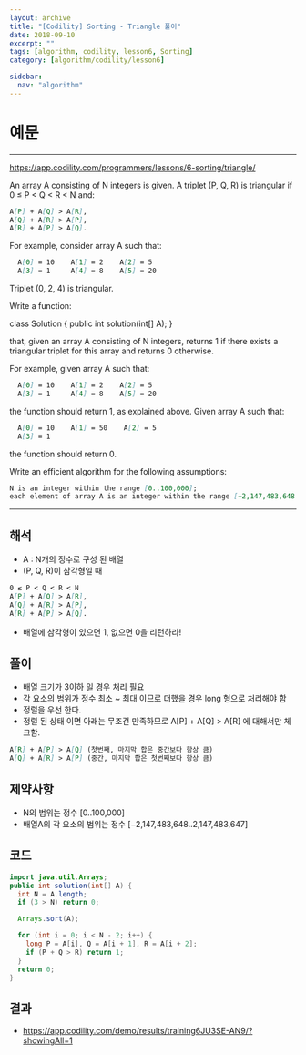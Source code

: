 ```yaml
---
layout: archive
title: "[Codility] Sorting - Triangle 풀이"
date: 2018-09-10
excerpt: ""
tags: [algorithm, codility, lesson6, Sorting]
category: [algorithm/codility/lesson6]

sidebar:
  nav: "algorithm"
---
```


# 예문

* * *

<https://app.codility.com/programmers/lessons/6-sorting/triangle/>

An array A consisting of N integers is given. A triplet (P, Q, R) is triangular if 0 ≤ P < Q < R < N and:

``` markdown
A[P] + A[Q] > A[R],
A[Q] + A[R] > A[P],
A[R] + A[P] > A[Q].
```

For example, consider array A such that:

``` markdown
  A[0] = 10    A[1] = 2    A[2] = 5
  A[3] = 1     A[4] = 8    A[5] = 20
```

Triplet (0, 2, 4) is triangular.

Write a function:

class Solution { public int solution(int[] A); }

that, given an array A consisting of N integers, returns 1 if there exists a triangular triplet for this array and returns 0 otherwise.

For example, given array A such that:

``` markdown
  A[0] = 10    A[1] = 2    A[2] = 5
  A[3] = 1     A[4] = 8    A[5] = 20
```

the function should return 1, as explained above. Given array A such that:

``` markdown
  A[0] = 10    A[1] = 50    A[2] = 5
  A[3] = 1
```

the function should return 0.

Write an efficient algorithm for the following assumptions:

``` markdown
N is an integer within the range [0..100,000];
each element of array A is an integer within the range [−2,147,483,648..2,147,483,647].
```

* * *

## 해석

* A : N개의 정수로 구성 된 배열
* (P, Q, R)이 삼각형일 때

``` markdown
0 ≤ P < Q < R < N
A[P] + A[Q] > A[R],
A[Q] + A[R] > A[P],
A[R] + A[P] > A[Q].
```

* 배열에 삼각형이 있으면 1, 없으면 0을 리턴하라!

## 풀이

* 배열 크기가 3이하 일 경우 처리 필요
* 각 요소의 범위가 정수 최소 ~ 최대 이므로 더했을 경우 long 형으로 처리해야 함
* 정렬을 우선 한다.
* 정렬 된 상태 이면 아래는 무조건 만족하므로 A[P] + A[Q] > A[R] 에 대해서만 체크함.

``` markdown
A[R] + A[P] > A[Q] (첫번째, 마지막 합은 중간보다 항상 큼)
A[Q] + A[R] > A[P] (중간, 마지막 합은 첫번째보다 항상 큼)
```

## 제약사항

* N의 범위는 정수 [0..100,000]
* 배열A의 각 요소의 범위는 정수 [−2,147,483,648..2,147,483,647]

## 코드

``` java
import java.util.Arrays;
public int solution(int[] A) {
  int N = A.length;
  if (3 > N) return 0;

  Arrays.sort(A);

  for (int i = 0; i < N - 2; i++) {
    long P = A[i], Q = A[i + 1], R = A[i + 2];
    if (P + Q > R) return 1;
  }
  return 0;
}

```

## 결과

* <https://app.codility.com/demo/results/training6JU3SE-AN9/?showingAll=1>